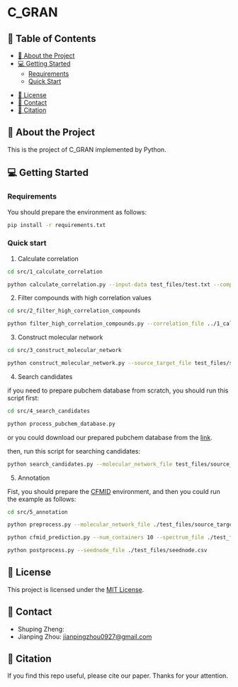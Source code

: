# C_GRAN

##  📗 Table of Contents

- [📖 About the Project](#about-project)
- [💻 Getting Started](#getting-started)
  - [Requirements](#requirements)
  - [Quick Start](#quick-start)
  <!-- - [Install](#install) -->
  <!-- - [Usage](#usage) -->
  <!-- - [Run tests](#run-tests) -->
  <!-- - [Deployment](#deployment) -->
<!-- - [🤝 Contributing](#contributing) -->
- [📝 License](#license)
- [👥 Contact](#contact)
- [🔗 Citation](#citation)
<!-- - [🙏 Acknowledgements](#acknowledgements) -->

## 📖 About the Project <a name="about-project"></a>
This is the project of C_GRAN implemented by Python.

## 💻 Getting Started <a name="getting-started"></a>


### Requirements <a name="requirements"></a>

You should prepare the environment as follows:
```sh
pip install -r requirements.txt
```

### Quick start <a name="quick-start"></a>

1. Calculate correlation

```sh
cd src/1_calculate_correlation

python calculate_correlation.py --input-data test_files/test.txt --compounds-num 14 --samples-num 98
```

2. Filter compounds with high correlation values

```sh
cd src/2_filter_high_correlation_compounds

python filter_high_correlation_compounds.py --correlation_file ../1_calculate_correlation/corr_pval_final_CD_sediment_pos_3SD_20240828_true_p0.05.csv --seednode_file test_files/seednode.csv
```

3. Construct molecular network

```sh
cd src/3_construct_molecular_network

python construct_molecular_network.py --source_target_file test_files/source_target.csv --correlation_file ../1_calculate_correlation/corr_pval_final_CD_sediment_pos_3SD_20240828_true_p0.05.csv
```


4. Search candidates

if you need to prepare pubchem database from scratch, you should run this script first:
```sh
cd src/4_search_candidates

python process_pubchem_database.py
```
or you could download our prepared pubchem database from the [link](baiduyun).

then, run this script for searching candidates:
```sh
python search_candidates.py --molecular_network_file test_files/source_target_cor_edit.csv --pubchem_database_path ./pubchem_database.pk --candidates_folder ./candidates/
```

5. Annotation

Fist, you should prepare the [CFMID](https://hub.docker.com/r/wishartlab/cfmid) environment, and then you could run the example as follows:

```sh
cd src/5_annotation

python preprocess.py --molecular_network_file ./test_files/source_target_cor_edit.csv --seednode_file ./test_files/seednode.csv --candidates_folder ../4_search_candidates/candidates

python cfmid_prediction.py --num_containers 10 --spectrum_file ./test_files/compounds_spectrum.mgf

python postprocess.py --seednode_file ./test_files/seednode.csv
```

<!-- <p align="right">(<a href="#readme-top">back to top</a>)</p> -->


## 📝 License <a name="license"></a>

This project is licensed under the [MIT License](LICENSE).

<!-- <p align="right">(<a href="#readme-top">back to top</a>)</p> -->



## 👥 Contact <a name="contact"></a>

- Shuping Zheng: 
- Jianping Zhou: jianpingzhou0927@gmail.com


<!-- <p align="right">(<a href="#readme-top">back to top</a>)</p> -->


## 🔗 Citation <a name="citation"></a>

If you find this repo useful, please cite our paper. Thanks for your attention.

<!-- ```
@inproceedings{zhou2024mtsci,
  title={MTSCI: A Conditional Diffusion Model for Multivariate Time Series Consistent Imputation},
  author={Zhou, Jianping and Li, Junhao and Zheng, Guanjie and Wang, Xinbing and Zhou, Chenghu},
  booktitle={Proceedings of the 33rd ACM International Conference on Information and Knowledge Management},
  pages={3474--3483},
  year={2024}
}
``` -->